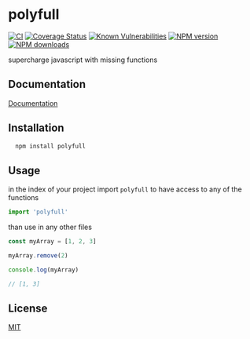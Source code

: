 # polyfull

[![CI](https://github.com/GiovanniCardamone/polyfull/actions/workflows/npm-ci.yml/badge.svg)](https://github.com/GiovanniCardamone/polyfull/actions/workflows/npm-ci.yml)
[![Coverage Status](https://coveralls.io/repos/github/GiovanniCardamone/polyfull/badge.svg?branch=main)](https://coveralls.io/github/GiovanniCardamone/polyfull?branch=main)
[![Known Vulnerabilities](https://snyk.io/test/github/GiovanniCardamone/polyfull/badge.svg)](https://snyk.io/test/github/fastify/fastify)
[![NPM version](https://img.shields.io/npm/v/polyfull.svg?style=plastic)](https://www.npmjs.com/package/polyfull)
[![NPM downloads](https://img.shields.io/npm/dm/polyfull.svg?style=plastic)](https://www.npmjs.com/package/polyfull)


supercharge javascript with missing functions

## Documentation

[Documentation](https://giovannicardam.one/polyfull)

## Installation

```bash
  npm install polyfull
```

## Usage

in the index of your project import `polyfull` to have access to any of the functions

```javascript
import 'polyfull'
```

than use in any other files

```javascript
const myArray = [1, 2, 3]

myArray.remove(2)

console.log(myArray)

// [1, 3]
```

## License

[MIT](https://github.com/GiovanniCardamone/polyfull/blob/main/LICENSE)
